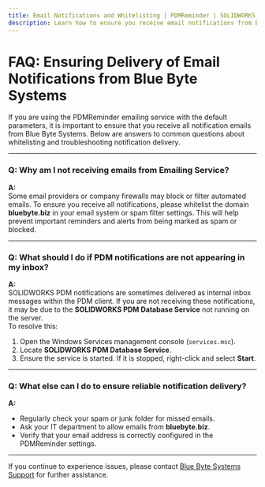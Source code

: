 ```yaml
---
title: Email Notifications and Whitelisting | PDMReminder | SOLIDWORKS PDM
description: Learn how to ensure you receive email notifications from Blue Byte Systems and troubleshoot common issues with PDM notifications.
---
```


# FAQ: Ensuring Delivery of Email Notifications from Blue Byte Systems

If you are using the PDMReminder emailing service with the default parameters, it is important to ensure that you receive all notification emails from Blue Byte Systems. Below are answers to common questions about whitelisting and troubleshooting notification delivery.

---

### **Q: Why am I not receiving emails from Emailing Service?**

**A:**  
Some email providers or company firewalls may block or filter automated emails. To ensure you receive all notifications, please whitelist the domain **bluebyte.biz** in your email system or spam filter settings. This will help prevent important reminders and alerts from being marked as spam or blocked.

---

### **Q: What should I do if PDM notifications are not appearing in my inbox?**

**A:**  
SOLIDWORKS PDM notifications are sometimes delivered as internal inbox messages within the PDM client. If you are not receiving these notifications, it may be due to the **SOLIDWORKS PDM Database Service** not running on the server.  
To resolve this:
1. Open the Windows Services management console (`services.msc`).
2. Locate **SOLIDWORKS PDM Database Service**.
3. Ensure the service is started. If it is stopped, right-click and select **Start**.

---

### **Q: What else can I do to ensure reliable notification delivery?**

**A:**  
- Regularly check your spam or junk folder for missed emails.
- Ask your IT department to allow emails from **bluebyte.biz**.
- Verify that your email address is correctly configured in the PDMReminder settings.

---

If you continue to experience issues, please contact [Blue Byte Systems Support](https://bluebyte.biz/contact/) for further assistance.
